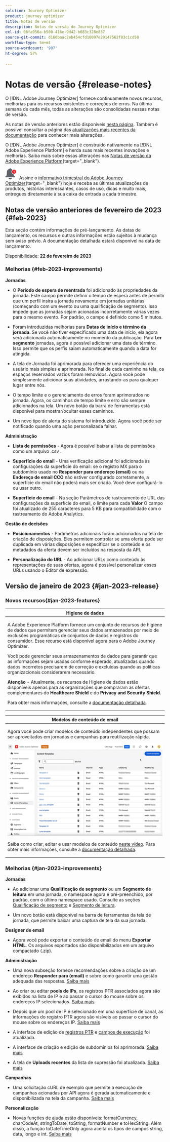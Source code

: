 ```yaml
---
solution: Journey Optimizer
product: journey optimizer
title: Notas de versão
description: Notas de versão do Journey Optimizer
exl-id: 06fa956a-b500-416e-9d42-b683c328e837
source-git-commit: d160baac2eb454cfd10097e29147562f83c1cd50
workflow-type: tm+mt
source-wordcount: '907'
ht-degree: 57%

---
```


# Notas de versão {#release-notes}

O [!DNL Adobe Journey Optimizer] fornece continuamente novos recursos, melhorias para os recursos existentes e correções de erros. Na última semana de cada mês, todas as alterações são consolidadas nessas notas de versão.

As notas de versão anteriores estão disponíveis [nesta página](release-notes-2022.md). Também é possível consultar a página das [atualizações mais recentes da documentação](documentation-updates.md) para conhecer mais alterações.

O [!DNL Adobe Journey Optimizer] é construído nativamente na [!DNL Adobe Experience Platform] e herda suas mais recentes inovações e melhorias. Saiba mais sobre essas alterações nas [Notas de versão da Adobe Experience Platform](https://experienceleague.adobe.com/docs/experience-platform/release-notes/latest.html?lang=pt-BR){target="_blank"}.

![Informativo](../assets/do-not-localize/nl-icon.png) Assine o [informativo trimestral do Adobe Journey Optimizer](https://www.adobe.com/subscription/Adobe_Journey_Optimizer_NL.html){target="_blank"} hoje e receba as últimas atualizações de produtos, histórias interessantes, casos de uso, dicas e muito mais, entregues diretamente à sua caixa de entrada a cada trimestre.


## Notas de versão anteriores de fevereiro de 2023 {#feb-2023}

Esta seção contém informações de pré-lançamento. As datas de lançamento, os recursos e outras informações estão sujeitos à mudança sem aviso prévio. A documentação detalhada estará disponível na data de lançamento.

Disponibilidade: **22 de fevereiro de 2023**

### Melhorias {#feb-2023-improvements}

**Jornadas**

* O **Período de espera de reentrada** foi adicionado às propriedades da jornada. Este campo permite definir o tempo de espera antes de permitir que um perfil insira a jornada novamente em jornadas unitárias (começando com um evento ou uma qualificação de segmento). Isso impede que as jornadas sejam acionadas incorretamente várias vezes para o mesmo evento. Por padrão, o campo é definido como 5 minutos.

* Foram introduzidas melhorias para **Datas de início e término da jornada**. Se você não tiver especificado uma data de início, ela agora será adicionada automaticamente no momento da publicação. Para **Ler segmento** jornadas, agora é possível adicionar uma data de término. Isso permite que os perfis saiam automaticamente quando a data for atingida.

* A tela de Jornada foi aprimorada para oferecer uma experiência do usuário mais simples e aprimorada. No final de cada caminho na tela, os espaços reservados vazios foram removidos. Agora você pode simplesmente adicionar suas atividades, arrastando-as para qualquer lugar entre nós.

* O tempo limite e o gerenciamento de erros foram aprimorados no jornada. Agora, os caminhos de tempo limite e erro são sempre adicionados na tela. Um novo botão da barra de ferramentas está disponível para mostrar/ocultar esses caminhos.

* Um novo tipo de alerta do sistema foi introduzido. Agora você pode ser notificado quando uma ação personalizada falhar.


**Administração**

* **Lista de permissões** - Agora é possível baixar a lista de permissões como um arquivo .csv .

* **Superfície do email** - Uma verificação adicional foi adicionada às configurações da superfície do email: se o registro MX para o subdomínio usado no **Responder para endereço (email)** ou na **Endereço de email CCO** não estiver configurado corretamente, a superfície do email não poderá mais ser criada. Você deve configurá-lo ou usar outro.

* **Superfície do email** - Na seção Parâmetros de rastreamento de URL das configurações da superfície do email, o limite para cada **Valor** O campo foi atualizado de 255 caracteres para 5 KB para compatibilidade com o rastreamento do Adobe Analytics.

**Gestão de decisões**

* **Posicionamentos** - Parâmetros adicionais foram adicionados na tela de criação de disposições. Eles permitem controlar se uma oferta pode ser duplicada em várias disposições e especificar se o conteúdo e os metadados da oferta devem ser incluídos na resposta da API.

* **Personalização do URL** - Ao adicionar URLs como conteúdo às representações de suas ofertas, agora é possível personalizar esses URLs usando o Editor de expressão.



## Versão de janeiro de 2023 {#jan-2023-release}

### Novos recursos{#jan-2023-features}


<table>
<thead>
<tr>
<th><strong>Higiene de dados</strong><br/></th>
</tr>
</thead>
<tbody>
<tr>
<td>
<p>A Adobe Experience Platform fornece um conjunto de recursos de higiene de dados que permitem gerenciar seus dados armazenados por meio de exclusões programáticas de conjuntos de dados e registros do consumidor. Esse recurso está disponível agora para o Adobe Journey Optimizer. </p>
<p>Você pode gerenciar seus armazenamentos de dados para garantir que as informações sejam usadas conforme esperado, atualizadas quando dados incorretos precisarem de correção e excluídas quando as políticas organizacionais considerarem necessário.</p>
<p><strong>Atenção</strong> - Atualmente, os recursos de Higiene de dados estão disponíveis apenas para as organizações que compraram as ofertas complementares do <strong>Healthcare Shield</strong> e do <strong>Privacy and Security Shield</strong>.</p><p>Para obter mais informações, consulte a <a href="../privacy/data-hygiene.md">documentação detalhada</a>.

</td>
</tr>
</tbody>
</table>

<table>
<thead>
<tr>
<th><strong>Modelos de conteúdo de email</strong><br/></th>
</tr>
</thead>
<tbody>
<tr>
<td>
<p>Agora você pode criar modelos de conteúdo independentes que possam ser aproveitados em jornadas e campanhas para reutilização rápida.</p> 
</p>
<img src="assets/do-not-localize/content-template.gif"/>
<p>Saiba como criar, editar e usar modelos de conteúdo <a href="https://experienceleague.adobe.com/docs/journey-optimizer-learn/tutorials/email-channel/content-templates.html?lang=pt-BR">neste vídeo</a>. Para obter mais informações, consulte a <a href="../email/content-templates.md">documentação detalhada</a>.
</p>
</td>
</tr>
</tbody>
</table>

### Melhorias {#jan-2023-improvements}

**Jornadas**

<!--
* The **Re-entrance wait period** field has been added to the journey properties. This field allows you to define the time to wait before allowing a profile to enter the journey again in unitary journeys (starting with an event or a segment qualification). This prevents journeys from being erroneously triggered multiple times for the same event. By default the field is set to 5 minutes. [Learn more](../building-journeys/journey-gs.md#entrance)

* Improvements have been made for **journey start and end dates**. If you have not specified a start date, it is now automatically added at publication time. For **Read segment** journeys, you can now add an end date. This allows profiles to exit automatically when the date is reached. [Learn more](../building-journeys/journey-gs.md#dates)
-->

* Ao adicionar uma **Qualificação de segmento** ou um **Segmento de leitura** em uma jornada, o namespace agora é pré-preenchido, por padrão, com o último namespace usado. Consulte as seções [Qualificação de segmento](../building-journeys/segment-qualification-events.md#about-segment-qualification) e [Segmento de leitura](../building-journeys/read-segment.md#configuring-segment-trigger-activity).

* Um novo botão está disponível na barra de ferramentas da tela de jornada, que permite baixar uma captura de tela da sua jornada.

**Designer de email**

* Agora você pode exportar o conteúdo de email do menu **Exportar HTML**. Os arquivos exportados são disponibilizados em um arquivo compactado (.zip).

**Administração**

* Uma nova subseção fornece recomendações sobre a criação de um endereço **Responder para (email)** e sobre como garantir uma gestão adequada das respostas. [Saiba mais](../email/email-settings.md#reply-to-email)

* Ao criar ou editar **pools de IPs**, os registros PTR associados agora são exibidos na lista de IP e ao passar o cursor do mouse sobre os endereços IP selecionados. [Saiba mais](../configuration/ip-pools.md#create-ip-pool)

* Depois que um pool de IP é selecionado em uma superfície de canal, as informações do registro PTR agora são visíveis ao passar o cursor do mouse sobre os endereços IP. [Saiba mais](../email/email-settings.md#subdomains-and-ip-pools)

* A interface de edição de [registros PTR](../configuration/ptr-records.md#edit-ptr-record) e [campos de execução](../configuration/primary-email-addresses.md) foi atualizada.

* A interface de criação e edição de subdomínios foi aprimorada. [Saiba mais](../configuration/delegate-subdomain.md)

* A tela de **Uploads recentes** da lista de supressão foi atualizada. [Saiba mais](../configuration/manage-suppression-list.md#recent-uploads)

**Campanhas**

* Uma solicitação cURL de exemplo que permite a execução de campanhas acionadas por API agora é gerada automaticamente e disponibilizada na tela da campanha. [Saiba mais](../campaigns/api-triggered-campaigns.md)

<!--
**Decision management**

* Additional parameters have been added in placements creation screen. They allow you to control whether an offer can be duplicated across multiple placements, and to specify if the offer's content and metadata should be included in the API response. [Learn more](../offers/offer-library/creating-placements.md)-->

<!--* It is now possible to reset the offer capping counter on a daily, weekly or monthly basis. [Learn more](../offers/offer-library/add-constraints.md#capping)-->

**Personalização**

* Novas funções de ajuda estão disponíveis: formatCurrency, charCodeAt, stringToDate, toString, formatNumber e toHexString. Além disso, a função toDateTimeOnly agora aceita os tipos de campos string, data, longo e int. [Saiba mais](../personalization/functions/functions.md)
